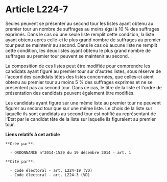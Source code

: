 # Article L224-7

Seules peuvent se présenter au second tour les listes ayant obtenu au premier tour un nombre de suffrages au moins égal à 10
% des suffrages exprimés. Dans le cas où une seule liste remplit cette condition, la liste ayant obtenu après celle-ci le
plus grand nombre de suffrages au premier tour peut se maintenir au second. Dans le cas où aucune liste ne remplit cette
condition, les deux listes ayant obtenu le plus grand nombre de suffrages au premier tour peuvent se maintenir au second.

La composition de ces listes peut être modifiée pour comprendre les candidats ayant figuré au premier tour sur d'autres
listes, sous réserve de l'accord des candidats têtes des listes concernées, que celles-ci aient obtenu au premier tour au
moins 5 % des suffrages exprimés et ne se présentent pas au second tour. Dans ce cas, le titre de la liste et l'ordre de
présentation des candidats peuvent également être modifiés.

Les candidats ayant figuré sur une même liste au premier tour ne peuvent figurer au second tour que sur une même liste. Le
choix de la liste sur laquelle ils sont candidats au second tour est notifié au représentant de l'Etat par le candidat tête
de la liste sur laquelle ils figuraient au premier tour.

**Liens relatifs à cet article**

	**Créé par**:

	  - ORDONNANCE n°2014-1539 du 19 décembre 2014 - art. 1

	**Cité par**:

	  - Code électoral - art. L224-19 (VD)
	  - Code électoral - art. L224-3 (VD)
